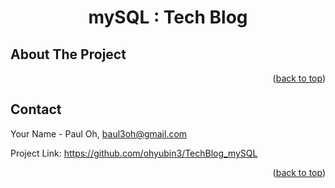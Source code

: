
<a name="readme-top"></a>




<h1 align="center"> mySQL : Tech Blog </h1>





<!-- ABOUT THE PROJECT -->
## About The Project









<p align="right">(<a href="#readme-top">back to top</a>)</p>








<!-- CONTACT -->
## Contact

Your Name - Paul Oh, baul3oh@gmail.com

Project Link: https://github.com/ohyubin3/TechBlog_mySQL


<p align="right">(<a href="#readme-top">back to top</a>)</p>
